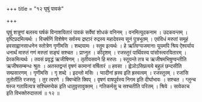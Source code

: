 +++
title = "१२ घृषुं पावकं"

+++

घृषुं शत्रूणां बलस्य घर्षकं विनाशयितारं पावकं सर्वेषां शोधकं वनिनम् । वनमित्युदकनाम । उदकवन्तम् । वृष्टिप्रदमित्यर्थः । विचर्षणिं विशेषेण सर्वस्य द्रष्टारं रुद्रस्य महादेवस्य सूनं पुत्रभूतम् । एवंविधं मरुतां समूहं हवसाह्वानसाधनेन स्तोत्रेण गृणीमसि । शब्दयामः । स्तुम इत्यर्थः । हे ऋत्विग्यजमानाः यूयमपि श्रिय ऐश्वर्याय धनार्थं मारुतं गणं मरुतां सङ्घं सश्चत । प्राप्नुत । कीदृशम् । रजस्तुरं पार्थिवस्य पांसोस्त्वरयितारम् । प्रेरकमित्यर्थः । तवसं प्रवृद्धं ऋजीषिणम् । तृतीयसवने हि मरुतः । स्तूयन्ते तत्र च ऋजीषमभिषुण्वन्तीति ऋजीषसम्बन्धः श्रुतः । अतस्तद्वन्तं वृषणं कामानां वर्षितारं ॥ हवसा । ह्वेञोऽसिप्रत्यये बहुलं छन्दसीति सम्प्रसारणम् । गृणीमसि । गृ शब्दे । इदन्तो मसिः । प्वादीनां ह्रस्व इति ह्रस्वत्वम् । रजस्तुरम् । रजांसि तुतोर्तीति रजस्तूः । तुर त्वरणे । क्विप्चेति क्विप् । वृषणं वाषपूर्वस्य निगम इति दीर्घाभावः । सश्चत । ग्लुन्च षस्ज गतावित्यत्र सश्चिमप्येक इति धातुवृत्तावुक्तम् । गतिकर्मसु च सश्चतीति परितम् । श्रिये । सावेकाच इति विभक्तेरुदात्तत्वं ॥ १२ ॥